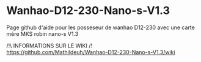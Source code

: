 # Wanhao-D12-230-Nano-s-V1.3
Page github d'aide pour les posseseur de wanhao D12-230 avec une carte mère MKS robin nano-s V1.3


/!\ INFORMATIONS SUR LE WIKI /!\
https://github.com/Mathildeuh/Wanhao-D12-230-Nano-s-V1.3/wiki
